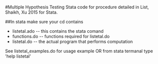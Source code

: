 #Multiple Hypothesis Testing
Stata code for procedure detailed in List, Shaikh, Xu 2015 for Stata.

##In stata make sure your cd contains
* listetal.ado -- this contains the stata comand 
* functions.do -- functions required for listetal.do
* listetal.do -- the actual program that performs computation

See listetal_examples.do for usage example OR from stata termanal type 'help listetal'
